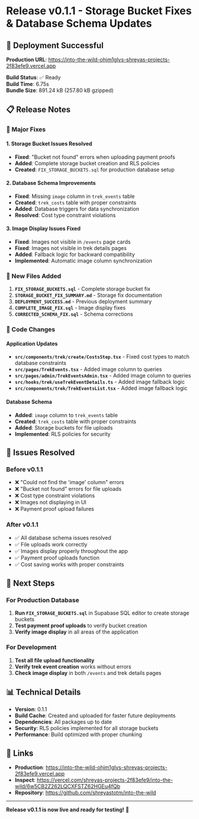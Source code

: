 # Release v0.1.1 - Storage Bucket Fixes & Database Schema Updates

## 🚀 Deployment Successful

**Production URL**: https://into-the-wild-ohjm1glvs-shreyas-projects-2f83efe9.vercel.app

**Build Status**: ✅ Ready  
**Build Time**: 6.75s  
**Bundle Size**: 891.24 kB (257.80 kB gzipped)

## 📋 Release Notes

### 🔧 Major Fixes

#### 1. Storage Bucket Issues Resolved

- **Fixed**: "Bucket not found" errors when uploading payment proofs
- **Added**: Complete storage bucket creation and RLS policies
- **Created**: `FIX_STORAGE_BUCKETS.sql` for production database setup

#### 2. Database Schema Improvements

- **Fixed**: Missing `image` column in `trek_events` table
- **Created**: `trek_costs` table with proper constraints
- **Added**: Database triggers for data synchronization
- **Resolved**: Cost type constraint violations

#### 3. Image Display Issues Fixed

- **Fixed**: Images not visible in `/events` page cards
- **Fixed**: Images not visible in trek details pages
- **Added**: Fallback logic for backward compatibility
- **Implemented**: Automatic image column synchronization

### 📁 New Files Added

1. **`FIX_STORAGE_BUCKETS.sql`** - Complete storage bucket fix
2. **`STORAGE_BUCKET_FIX_SUMMARY.md`** - Storage fix documentation
3. **`DEPLOYMENT_SUCCESS.md`** - Previous deployment summary
4. **`COMPLETE_IMAGE_FIX.sql`** - Image display fixes
5. **`CORRECTED_SCHEMA_FIX.sql`** - Schema corrections

### 🔄 Code Changes

#### Application Updates

- **`src/components/trek/create/CostsStep.tsx`** - Fixed cost types to match database constraints
- **`src/pages/TrekEvents.tsx`** - Added image column to queries
- **`src/pages/admin/TrekEventsAdmin.tsx`** - Added image column to queries
- **`src/hooks/trek/useTrekEventDetails.ts`** - Added image fallback logic
- **`src/components/trek/TrekEventsList.tsx`** - Added image fallback logic

#### Database Schema

- **Added**: `image` column to `trek_events` table
- **Created**: `trek_costs` table with proper constraints
- **Added**: Storage buckets for file uploads
- **Implemented**: RLS policies for security

## 🎯 Issues Resolved

### Before v0.1.1

- ❌ "Could not find the 'image' column" errors
- ❌ "Bucket not found" errors for file uploads
- ❌ Cost type constraint violations
- ❌ Images not displaying in UI
- ❌ Payment proof upload failures

### After v0.1.1

- ✅ All database schema issues resolved
- ✅ File uploads work correctly
- ✅ Images display properly throughout the app
- ✅ Payment proof uploads function
- ✅ Cost saving works with proper constraints

## 🚀 Next Steps

### For Production Database

1. **Run `FIX_STORAGE_BUCKETS.sql`** in Supabase SQL editor to create storage buckets
2. **Test payment proof uploads** to verify bucket creation
3. **Verify image display** in all areas of the application

### For Development

1. **Test all file upload functionality**
2. **Verify trek event creation** works without errors
3. **Check image display** in both `/events` and trek details pages

## 📊 Technical Details

- **Version**: 0.1.1
- **Build Cache**: Created and uploaded for faster future deployments
- **Dependencies**: All packages up to date
- **Security**: RLS policies implemented for all storage buckets
- **Performance**: Build optimized with proper chunking

## 🔗 Links

- **Production**: https://into-the-wild-ohjm1glvs-shreyas-projects-2f83efe9.vercel.app
- **Inspect**: https://vercel.com/shreyas-projects-2f83efe9/into-the-wild/6w5CB2Z262LQCXFSTZ62HGEu4fQb
- **Repository**: https://github.com/shreyastotm/into-the-wild

---

**Release v0.1.1 is now live and ready for testing!** 🎉
